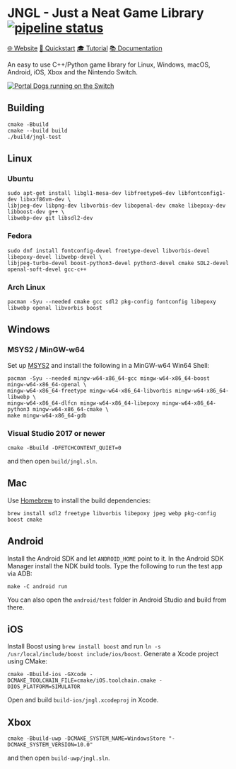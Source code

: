 # JNGL - Just a Neat Game Library [![pipeline status](https://gitlab.com/jhasse/jngl/badges/master/pipeline.svg)](https://gitlab.com/jhasse/jngl/commits/master)

[🌐 Website](https://bixense.com/jngl/)
[🏃 Quickstart](https://github.com/jhasse/jngl/wiki/JNGL-Quickstart)
[🎓 Tutorial](https://github.com/jhasse/jngl/wiki/Tutorialindex)
[📚 Documentation](https://bixense.com/jngl/annotated.html)

An easy to use C++/Python game library for Linux, Windows, macOS, Android, iOS, Xbox and the
Nintendo Switch.

[![Portal Dogs running on the Switch](https://user-images.githubusercontent.com/80071/105062511-f651d480-5a7a-11eb-8cd3-260c7929353a.gif)](https://portaldogs.com/)

## Building

```
cmake -Bbuild
cmake --build build
./build/jngl-test
```

## Linux

### Ubuntu

```
sudo apt-get install libgl1-mesa-dev libfreetype6-dev libfontconfig1-dev libxxf86vm-dev \
libjpeg-dev libpng-dev libvorbis-dev libopenal-dev cmake libepoxy-dev libboost-dev g++ \
libwebp-dev git libsdl2-dev
```

### Fedora

```
sudo dnf install fontconfig-devel freetype-devel libvorbis-devel libepoxy-devel libwebp-devel \
libjpeg-turbo-devel boost-python3-devel python3-devel cmake SDL2-devel openal-soft-devel gcc-c++
```

### Arch Linux

```
pacman -Syu --needed cmake gcc sdl2 pkg-config fontconfig libepoxy libwebp openal libvorbis boost
```

## Windows

### MSYS2 / MinGW-w64

Set up [MSYS2](https://www.msys2.org/) and install the following in a MinGW-w64 Win64 Shell:

```
pacman -Syu --needed mingw-w64-x86_64-gcc mingw-w64-x86_64-boost mingw-w64-x86_64-openal \
mingw-w64-x86_64-freetype mingw-w64-x86_64-libvorbis mingw-w64-x86_64-libwebp \
mingw-w64-x86_64-dlfcn mingw-w64-x86_64-libepoxy mingw-w64-x86_64-python3 mingw-w64-x86_64-cmake \
make mingw-w64-x86_64-gdb
```

### Visual Studio 2017 or newer

```
cmake -Bbuild -DFETCHCONTENT_QUIET=0
```

and then open `build/jngl.sln`.

## Mac

Use [Homebrew](http://brew.sh/) to install the build dependencies:

```
brew install sdl2 freetype libvorbis libepoxy jpeg webp pkg-config boost cmake
```

## Android

Install the Android SDK and let `ANDROID_HOME` point to it. In the Android SDK Manager install the
NDK build tools. Type the following to run the test app via ADB:

```
make -C android run
```

You can also open the `android/test` folder in Android Studio and build from there.

## iOS

Install Boost using `brew install boost` and run `ln -s /usr/local/include/boost include/ios/boost`.
Generate a Xcode project using CMake:

```
cmake -Bbuild-ios -GXcode -DCMAKE_TOOLCHAIN_FILE=cmake/iOS.toolchain.cmake -DIOS_PLATFORM=SIMULATOR
```

Open and build `build-ios/jngl.xcodeproj` in Xcode.

## Xbox

```
cmake -Bbuild-uwp -DCMAKE_SYSTEM_NAME=WindowsStore "-DCMAKE_SYSTEM_VERSION=10.0"
```

and then open `build-uwp/jngl.sln`.
